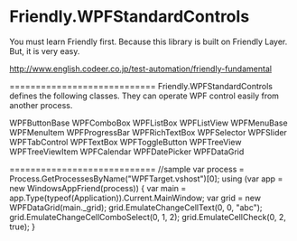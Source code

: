Friendly.WPFStandardControls
============================

You must learn Friendly first.
Because this library is built on Friendly Layer.
But, it is very easy.

http://www.english.codeer.co.jp/test-automation/friendly-fundamental

============================
Friendly.WPFStandardControls defines the following classes. 
They can operate WPF control easily from another process. 

WPFButtonBase
WPFComboBox
WPFListBox
WPFListView
WPFMenuBase
WPFMenuItem
WPFProgressBar
WPFRichTextBox
WPFSelector
WPFSlider
WPFTabControl
WPFTextBox
WPFToggleButton
WPFTreeView
WPFTreeViewItem
WPFCalendar
WPFDatePicker
WPFDataGrid

============================
//sample
var process = Process.GetProcessesByName("WPFTarget.vshost")[0];
using (var app = new WindowsAppFriend(process))
{
    var main = app.Type(typeof(Application)).Current.MainWindow;
    var grid = new WPFDataGrid(main._grid);
    grid.EmulateChangeCellText(0, 0, "abc");
    grid.EmulateChangeCellComboSelect(0, 1, 2);
    grid.EmulateCellCheck(0, 2, true);
}